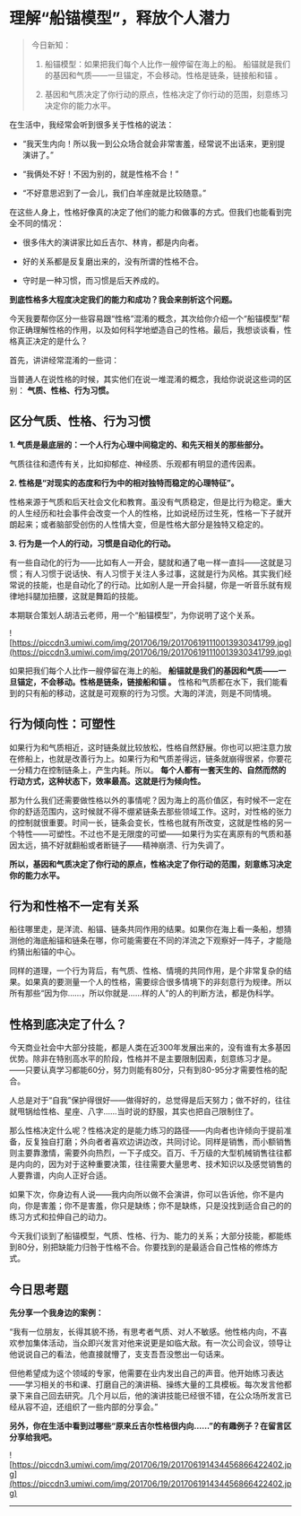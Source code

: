 # 理解“船锚模型”，释放个人潜力

> 今日新知：
> 
> 1. 船锚模型：如果把我们每个人比作一艘停留在海上的船。 船锚就是我们的基因和气质——一旦锚定，不会移动。性格是链条，链接船和锚 。
> 
> 
> 
> 2. 基因和气质决定了你行动的原点，性格决定了你行动的范围，刻意练习决定你的能力水平。

在生活中，我经常会听到很多关于性格的说法：

* “我天生内向！所以我一到公众场合就会非常害羞，经常说不出话来，更别提演讲了。”

* “我俩处不好！不因为别的，就是性格不合！”

* “不好意思迟到了一会儿，我们白羊座就是比较随意。”

在这些人身上，性格好像真的决定了他们的能力和做事的方式。但我们也能看到完全不同的情况：

* 很多伟大的演讲家比如丘吉尔、林肯，都是内向者。

* 好的关系都是反复磨出来的，没有所谓的性格不合。

* 守时是一种习惯，而习惯是后天养成的。

 **到底性格多大程度决定我们的能力和成功？我会来剖析这个问题。**

今天我要帮你区分一些容易跟“性格”混淆的概念，其次给你介绍一个“船锚模型”帮你正确理解性格的作用，以及如何科学地塑造自己的性格。最后，我想谈谈看，性格真正决定的是什么？

首先，讲讲经常混淆的一些词：

当普通人在说性格的时候，其实他们在说一堆混淆的概念，我给你说说这些词的区别： **气质、性格、行为习惯。**

## 区分气质、性格、行为习惯

 **1. 气质是最底层的：一个人行为心理中间稳定的、和先天相关的那些部分。**

气质往往和遗传有关，比如抑郁症、神经质、乐观都有明显的遗传因素。

 **2. 性格是“对现实的态度和行为中的相对独特而稳定的心理特征”。**

性格来源于气质和后天社会文化和教育。虽没有气质稳定，但是比行为稳定。重大的人生经历和社会事件会改变一个人的性格，比如说经历过生死，性格一下子就开朗起来；或者脑部受创伤的人性情大变，但是性格大部分是独特又稳定的。

 **3. 行为是一个人的行动，习惯是自动化的行动。**

有一些自动化的行为——比如有人一开会，腿就和通了电一样一直抖——这就是习惯；有人习惯于说话快、有人习惯于关注人多过事，这就是行为风格。其实我们经常说的技能，也是自动化了的行动。比如别人是一开会抖腿，你是一听音乐就有规律地抖腿加扭腰，这就是舞蹈的技能。

本期联合策划人胡洁云老师，用一个“船锚模型”，为你说明了这个关系。

![https://piccdn3.umiwi.com/img/201706/19/201706191110013930341799.jpg](https://piccdn3.umiwi.com/img/201706/19/201706191110013930341799.jpg)

如果把我们每个人比作一艘停留在海上的船。 **船锚就是我们的基因和气质——一旦锚定，不会移动。性格是链条，链接船和锚 。** 性格和气质都在水下，我们能看到的只有船的移动，这就是可观察的行为习惯。大海的洋流，则是不同情境。

## 行为倾向性：可塑性

如果行为和气质相近，这时链条就比较放松，性格自然舒展。你也可以把注意力放在修船上，也就是改善行为上。如果行为和气质差得远，链条就崩得很紧，你要花一分精力在控制链条上，产生内耗。所以。 **每个人都有一套天生的、自然而然的行动方式，这种状态下，效率最高。这就是行为倾向性。**

那为什么我们还需要做性格以外的事情呢？因为海上的高价值区，有时候不一定在你的舒适范围内，这时候就不得不绷紧链条去那些领域工作。这时，对性格的张力的控制就很重要。时间一长，链条会变长，性格也就有所改变，这就是性格的另一个特性——可塑性。不过也不是无限度的可塑——如果行为实在离原有的气质和基因太远，搞不好就翻船或者断链子——精神崩溃、行为失调了。

 **所以，基因和气质决定了你行动的原点，性格决定了你行动的范围，刻意练习决定你的能力水平。**

## 行为和性格不一定有关系

船往哪里走，是洋流、船锚、链条共同作用的结果。如果你在海上看一条船，想猜测他的海底船锚和链条在哪，你可能需要在不同的洋流之下观察好一阵子，才能隐约猜出船锚的中心。

同样的道理，一个行为背后，有气质、性格、情境的共同作用，是个非常复杂的结果。如果真的要测量一个人的性格，需要综合很多情境下的非刻意行为规律。所以所有那些“因为你……，所以你就是……样的人”的人的判断方法，都是伪科学。

## 性格到底决定了什么？

今天商业社会中大部分技能，都是人类在近300年发展出来的，没有谁有太多基因优势。除非在特别高水平的阶段，性格并不是主要限制因素，刻意练习才是。 ——只要认真学习都能60分，努力则能有80分，只有到80-95分才需要性格的配合。

人总是对于“自我”保护得很好——做得好的，总觉得是后天努力；做不好的，往往就甩锅给性格、星座、八字……当时说的舒服，其实也把自己限制住了。

那么性格决定什么呢？性格决定的是能力练习的路径——内向者也许倾向于提前准备，反复独自打磨；外向者者喜欢边讲边改，共同讨论。同样是销售，而小额销售则主要靠激情，需要外向热烈，一下子成交。百万、千万级的大型机械销售往往都是内向的，因为对于这种重要决策，往往需要大量思考、技术知识以及感觉销售的人要靠谱，内向人正好合适。

如果下次，你身边有人说——我内向所以做不会演讲，你可以告诉他，你不是内向，你是害羞；你不是害羞，你只是缺练；你不是缺练，只是没找到适合自己的的练习方式和拉伸自己的动力。

今天我们谈到了船锚模型，气质、性格、行为、能力的关系；大部分技能，都能练到80分，别把缺能力归咎于性格不合。你要找到的是最适合自己性格的修炼方式。

## 今日思考题

 **先分享一个我身边的案例：**

“我有一位朋友，长得其貌不扬，有思考者气质、对人不敏感。他性格内向，不喜欢参加集体活动，当众即兴发言对他来说更是如临大敌。有一次公司会议，领导让他说说自己的看法，他直接就懵了，支支吾吾没憋出一句话来。

但他希望成为这个领域的专家，他需要在业内发出自己的声音。他开始练习表达——学习相关的书和课、打磨自己的演讲稿、操练大量的工具模板。每次发言他都录下来自己回去研究。几个月以后，他的演讲技能已经很不错，在公众场所发言已经从容不迫，还组织了一些内部的分享会。”

 **另外，你在生活中看到过哪些“原来丘吉尔性格很内向……”的有趣例子？在留言区分享给我吧。**

![https://piccdn3.umiwi.com/img/201706/19/201706191434456866422402.jpg](https://piccdn3.umiwi.com/img/201706/19/201706191434456866422402.jpg)

---
